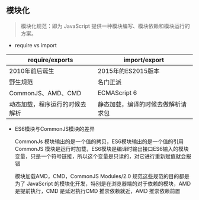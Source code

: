 ## 模块化

  > 模块化规范：即为 JavaScript 提供一种模块编写、模块依赖和模块运行的方案。

* require vs import

| require/exports | import/export |
|-----------------|---------------|
|  2010年前后诞生   | 2015年的ES2015版本 |
|      野生规范     |    名门正派      |
| CommonJS、AMD、CMD | ECMAScript 6 |
| 动态加载，程序运行的时候去解析 | 静态加载，编译的时候去做解析请求包 |


* ES6模块与CommonJS模块的差异

  CommonJs 模块输出的是一个值的拷贝，ES6模块输出的是一个值的引用CommonJS 模块是运行时加载，ES6模块是编译时输出接口ES6输入的模块变量，只是一个符号链接，所以这个变量是只读的，对它进行重新赋值就会报错
  
  模块加载AMD，CMD，CommonJS Modules/2.0 规范这些规范的目的都是为了 JavaScript 的模块化开发，特别是在浏览器端的对于依赖的模块，AMD 是提前执行，CMD 是延迟执行CMD 推崇依赖就近，AMD 推崇依赖前置

